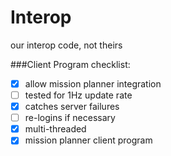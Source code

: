 # Interop
our interop code, not theirs


###Client Program checklist:
-[X] allow mission planner integration
-[ ] tested for 1Hz update rate
-[X] catches server failures
-[ ] re-logins if necessary
-[X] multi-threaded
-[X] mission planner client program

